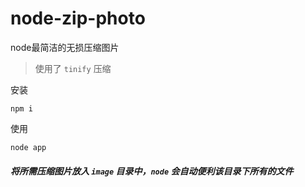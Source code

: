 # node-zip-photo
node最简洁的无损压缩图片

>使用了 `tinify` 压缩

安装
```
npm i
```

使用
```
node app
```
##### 将所需压缩图片放入 `image` 目录中，`node` 会自动便利该目录下所有的文件
